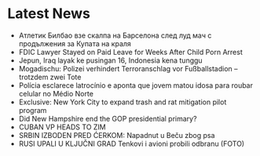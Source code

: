 # Latest News
-  Атлетик Билбао взе скалпа на Барселона след луд мач с продължения за Купата на краля
-  FDIC Lawyer Stayed on Paid Leave for Weeks After Child Porn Arrest
-  Jepun, Iraq layak ke pusingan 16, Indonesia kena tunggu
-  Mogadischu: Polizei verhindert Terroranschlag vor Fußballstadion – trotzdem zwei Tote
-  Polícia esclarece latrocínio e aponta que jovem matou idosa para roubar celular no Médio Norte
-  Exclusive: New York City to expand trash and rat mitigation pilot program
-  Did New Hampshire end the GOP presidential primary?
-  CUBAN VP HEADS TO ZIM
-  SRBIN IZBODEN PRED ĆERKOM: Napadnut u Beču zbog psa
-  RUSI UPALI U KLJUČNI GRAD Tenkovi i avioni probili odbranu (FOTO)
